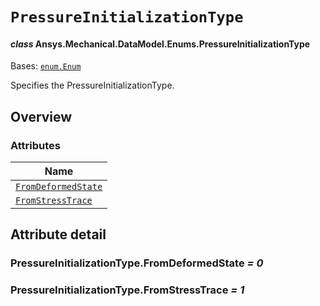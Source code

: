 # `PressureInitializationType`

<a id="ansys.mechanical.stubs.v242.Ansys.Mechanical.DataModel.Enums.PressureInitializationType"></a>

#### *class* Ansys.Mechanical.DataModel.Enums.PressureInitializationType

Bases: [`enum.Enum`](https://docs.python.org/3/library/enum.html#enum.Enum)

Specifies the PressureInitializationType.

<!-- !! processed by numpydoc !! -->

<a id="overview"></a>

## Overview

### Attributes

| Name |
| ------------------------------------------------------------------------ |
| [`FromDeformedState`](#PressureInitializationType.FromDeformedState) |
| [`FromStressTrace`](#PressureInitializationType.FromStressTrace) |

<a id="attribute-detail"></a>

## Attribute detail

<a id="PressureInitializationType.FromDeformedState"></a>

### PressureInitializationType.FromDeformedState *= 0*

<a id="PressureInitializationType.FromStressTrace"></a>

### PressureInitializationType.FromStressTrace *= 1*


